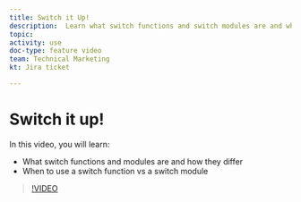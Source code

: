 ```yaml
---
title: Switch it Up!
description:  Learn what switch functions and switch modules are and when to use a switch function vs a switch module in [!DNL Adobe Workfront Fusion].
topic: 
activity: use
doc-type: feature video
team: Technical Marketing
kt: Jira ticket 

---
```

# Switch it up!

In this video, you will learn:

* What switch functions and modules are and how they differ
* When to use a switch function vs a switch module

>[!VIDEO](https://video.tv.adobe.com/v/335288/?quality=12)
